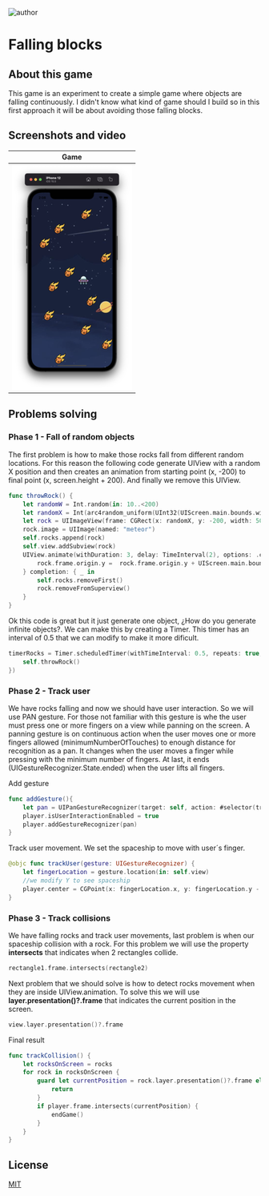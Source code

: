 ![author](https://img.shields.io/badge/author-fernando%20salom-red)

# Falling blocks

## About this game

This game is an experiment to create a simple game where objects are falling continuously. I didn't know what kind of game should I build so in this first approach it will be about avoiding those falling blocks.

## Screenshots and video

Game             |  
:-------------------------:|
![image](media/screen.png)  | 

## Problems solving
### Phase 1 - **Fall of random objects**

The first problem is how to make those rocks fall from different random locations. For this reason the following code generate UIView with a random X position and then creates an animation from starting point (x, -200) to final point (x, screen.height + 200). And finally we remove this UIView.

```swift
func throwRock() {
	let randomW = Int.random(in: 10..<200)
	let randomX = Int(arc4random_uniform(UInt32(UIScreen.main.bounds.width))) - Int(randomW / 2)
	let rock = UIImageView(frame: CGRect(x: randomX, y: -200, width: 50, height: 50))
	rock.image = UIImage(named: "meteor")
	self.rocks.append(rock)
	self.view.addSubview(rock)
	UIView.animate(withDuration: 3, delay: TimeInterval(2), options: .curveLinear) {
	    rock.frame.origin.y =  rock.frame.origin.y + UIScreen.main.bounds.height + 200
	} completion: { _ in
		self.rocks.removeFirst()
		rock.removeFromSuperview()
	}
}
```

Ok this code is great but it just generate one object, ¿How do you generate infinite objects?. We can make this by creating a Timer. This timer has an interval of 0.5 that we can modify to make it more dificult.

```swift
timerRocks = Timer.scheduledTimer(withTimeInterval: 0.5, repeats: true, block: { _ in
    self.throwRock()
})
```

### Phase 2 - **Track user**

We have rocks falling and now we should have user interaction. So we will use PAN gesture. For those not familiar with this gesture is whe the user must press one or more fingers on a view while panning on the screen. A panning gesture is on continuous action when the user moves one or more fingers allowed (minimumNumberOfTouches) to enough distance for recognition as a pan. It changes when the user moves a finger while pressing with the minimum number of fingers. At last, it ends (UIGestureRecognizer.State.ended) when the user lifts all fingers.

Add gesture
```swift
func addGesture(){
    let pan = UIPanGestureRecognizer(target: self, action: #selector(trackUser))
    player.isUserInteractionEnabled = true
    player.addGestureRecognizer(pan)
}
```

Track user movement. We set the spaceship to move with user´s finger.
```swift
@objc func trackUser(gesture: UIGestureRecognizer) {
    let fingerLocation = gesture.location(in: self.view)
    //we modify Y to see spaceship
    player.center = CGPoint(x: fingerLocation.x, y: fingerLocation.y - 40)
}
```

### Phase 3 - **Track collisions**

We have falling rocks and track user movements, last problem is when our spaceship collision with a rock. For this problem we will use the property **intersects** that indicates when 2 rectangles collide.

```swift
rectangle1.frame.intersects(rectangle2) 
```

Next problem that we should solve is how to detect rocks movement when they are inside UIView.animation. To solve this we will use **layer.presentation()?.frame** that indicates the current position in the screen.

```swift
view.layer.presentation()?.frame
```

Final result

```swift
func trackCollision() {
    let rocksOnScreen = rocks
    for rock in rocksOnScreen {
        guard let currentPosition = rock.layer.presentation()?.frame else{
            return
        }
        if player.frame.intersects(currentPosition) {
            endGame()
        }
    }
}
```


## License
[MIT](https://choosealicense.com/licenses/mit/)